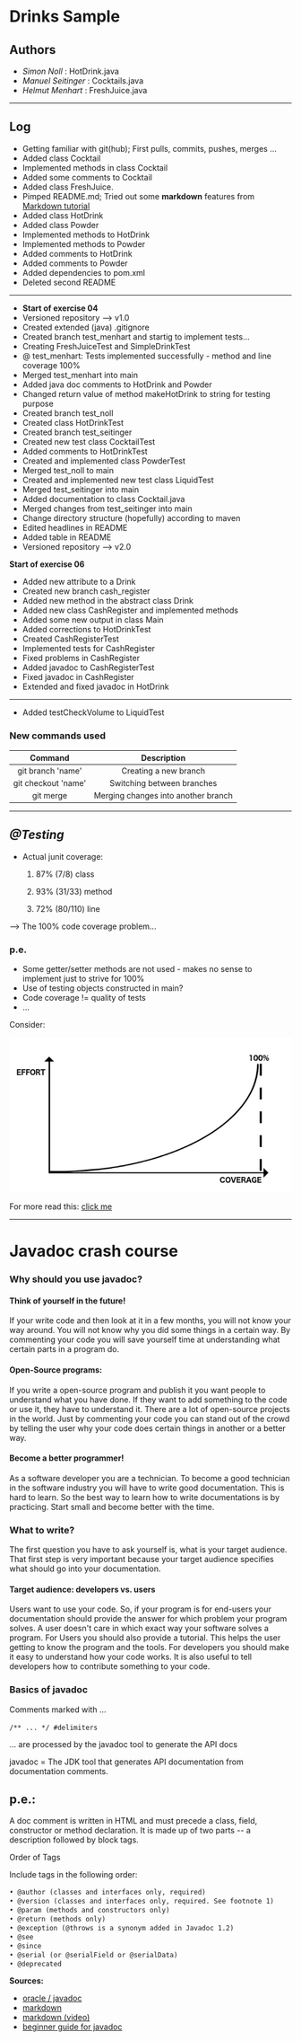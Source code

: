 # Drinks Sample

## Authors
- *Simon Noll* : HotDrink.java
- *Manuel Seitinger* : Cocktails.java
- *Helmut Menhart* : FreshJuice.java
------

## Log
- Getting familiar with git(hub); First pulls, commits, pushes, merges ...
- Added class Cocktail
- Implemented methods in class Cocktail
- Added some comments to Cocktail
- Added class FreshJuice.
- Pimped README.md; Tried out some **markdown** features from [Markdown tutorial](https://www.youtube.com/watch?v=6A5EpqqDOdk "Click for watching ;)")
- Added class HotDrink
- Added class Powder
- Implemented methods to HotDrink
- Implemented methods to Powder
- Added comments to HotDrink
- Added comments to Powder
- Added dependencies to pom.xml
- Deleted second README
---------
- **Start of exercise 04**
- Versioned repository --> v1.0
- Created extended (java) .gitignore
- Created branch test_menhart and startig to implement tests...
- Creating FreshJuiceTest and SimpleDrinkTest
- @ test_menhart: Tests implemented successfully - method and line coverage 100%
- Merged test_menhart into main
- Added java doc comments to HotDrink and Powder
- Changed return value of method makeHotDrink to string for testing purpose
- Created branch test_noll
- Created class HotDrinkTest
- Created branch test_seitinger
- Created new test class CocktailTest
- Added comments to HotDrinkTest
- Created and implemented class PowderTest
- Merged test_noll to main
- Created and implemented new test class LiquidTest
- Merged test_seitinger into main
- Added documentation to class Cocktail.java
- Merged changes from test_seitinger into main
- Change directory structure (hopefully) according to maven  
- Edited headlines in README
- Added table in README
- Versioned repository --> v2.0

**Start of exercise 06**
- Added new attribute to a Drink
- Created new branch cash_register
- Added new method in the abstract class Drink
- Added new class CashRegister and implemented methods
- Added some new output in class Main
- Added corrections to HotDrinkTest
- Created CashRegisterTest
- Implemented tests for CashRegister
- Fixed problems in CashRegister
- Added javadoc to CashRegisterTest
- Fixed javadoc in CashRegister 
- Extended and fixed javadoc in HotDrink

_____

- Added testCheckVolume to LiquidTest

### New commands used

|Command| Description|
|:----------:| :----------:|
|git branch 'name'| Creating a new branch|
|git checkout 'name'| Switching between branches|
|git merge| Merging changes into another branch|
-------

## *@Testing*

- Actual junit coverage:

	1. 87% (7/8) class

	2. 93% (31/33) method

	3. 72% (80/110) line

--> The 100% code coverage problem...

### p.e.
- Some getter/setter methods are not used - makes no sense to implement just
to strive for 100%
- Use of testing objects constructed in main?
- Code coverage != quality of tests
- ...

Consider:

![](https://github.com/ManuelSeitinger/KONF_B20_Menhart_Noll_Seitinger/blob/main/pics/effortvalue.png)

For more read this: [click me](https://jeroenmols.com/blog/2017/11/28/coveragproblem/ "your way to interesting article")

---------

# Javadoc crash course

### Why should you use javadoc?

#### Think of yourself in the future!
If your write code and then look at it in a few months, you will not know your way around. You will not know why you did some things in a certain way. By commenting your
code you will save yourself time at understanding what certain parts in a program do.

#### Open-Source programs:
If you write a open-source program and publish it you want people to understand what you have done. If they want to add something to the code or use it, they have to understand it.
There are a lot of open-source projects in the world. Just by commenting your code you can stand out of the crowd by telling the user why your code does certain things in another
or a better way.

#### Become a better programmer!
As a software developer you are a technician. To become a good technician in the software industry you will have to write good documentation. This is hard to learn. So the
best way to learn how to write documentations is by practicing. Start small and become better with the time.

### What to write?

The first question you have to ask yourself is, what is your target audience. That first step is very important because your target audience specifies what should go into
your documentation.

#### Target audience: developers vs. users
Users want to use your code. So, if your program is for end-users your documentation should provide the answer for which problem your program solves. A user doesn't care
in which exact way your software solves a program. For Users you should also provide a tutorial. This helps the user getting to know the program and the tools.
For developers you should make it easy to understand how your code works. It is also useful to tell developers how to contribute something to your code.

### Basics of javadoc

Comments marked with ...

`
/** ... */ #delimiters
`

... are processed by the javadoc tool to generate the API docs

javadoc = The JDK tool that generates API documentation from documentation comments.

## p.e.:
A doc comment is written in HTML and must precede a class, field, constructor or method declaration. It is made up of two parts -- a description followed by block tags.

Order of Tags

Include tags in the following order:

    • @author (classes and interfaces only, required)
    • @version (classes and interfaces only, required. See footnote 1)
    • @param (methods and constructors only)
    • @return (methods only)
    • @exception (@throws is a synonym added in Javadoc 1.2)
    • @see
    • @since
    • @serial (or @serialField or @serialData)
    • @deprecated

**Sources:**

- [oracle / javadoc](https://www.oracle.com/technical-resources/articles/java/javadoc-tool.html)
- [markdown](https://www.markdownguide.org/cheat-sheet)
- [markdown (video)](https://www.youtube.com/watch?v=6A5EpqqDOdk)
- [beginner guide for javadoc](https://www.writethedocs.org/guide/writing/beginners-guide-to-docs/)
